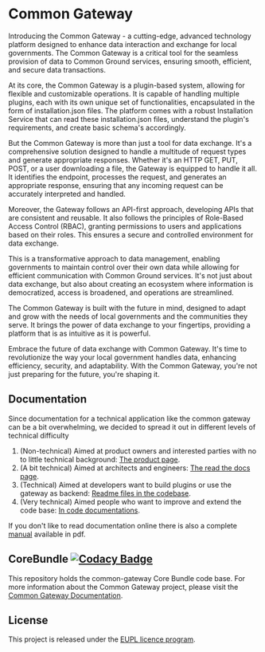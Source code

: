 # Common Gateway

Introducing the Common Gateway - a cutting-edge, advanced technology platform designed to enhance data interaction and exchange for local governments. The Common Gateway is a critical tool for the seamless provision of data to Common Ground services, ensuring smooth, efficient, and secure data transactions.

At its core, the Common Gateway is a plugin-based system, allowing for flexible and customizable operations. It is capable of handling multiple plugins, each with its own unique set of functionalities, encapsulated in the form of installation.json files. The platform comes with a robust Installation Service that can read these installation.json files, understand the plugin's requirements, and create basic schema's accordingly.

But the Common Gateway is more than just a tool for data exchange. It's a comprehensive solution designed to handle a multitude of request types and generate appropriate responses. Whether it's an HTTP GET, PUT, POST, or a user downloading a file, the Gateway is equipped to handle it all. It identifies the endpoint, processes the request, and generates an appropriate response, ensuring that any incoming request can be accurately interpreted and handled.

Moreover, the Gateway follows an API-first approach, developing APIs that are consistent and reusable. It also follows the principles of Role-Based Access Control (RBAC), granting permissions to users and applications based on their roles. This ensures a secure and controlled environment for data exchange.

This is a transformative approach to data management, enabling governments to maintain control over their own data while allowing for efficient communication with Common Ground services. It's not just about data exchange, but also about creating an ecosystem where information is democratized, access is broadened, and operations are streamlined.

The Common Gateway is built with the future in mind, designed to adapt and grow with the needs of local governments and the communities they serve. It brings the power of data exchange to your fingertips, providing a platform that is as intuitive as it is powerful.

Embrace the future of data exchange with Common Gateway. It's time to revolutionize the way your local government handles data, enhancing efficiency, security, and adaptability. With the Common Gateway, you're not just preparing for the future, you're shaping it.

## Documentation

Since documentation for a technical application like the common gateway can be a bit overwhelming, we decided to spread it out in different levels of technical difficulty

1.  (Non-technical) Aimed at product owners and interested parties with no to little technical background: [The product page]().
2.  (A bit technical) Aimed at architects and engineers: [The read the docs page](https://commongateway.readthedocs.io/en/latest/).
3.  (Technical) Aimed at developers want to build plugins or use the gateway as backend: [Readme files in the codebase](/docs).
4.  (Very technical) Aimed people who want to improve and extend the code base: [In code documentations](/src).

If you don't like to read documentation online there is also a complete [manual](https://raw.githubusercontent.com/CommonGateway/CoreBundle/feature/documentation/docs/manual.pdf) available in pdf.

## CoreBundle [![Codacy Badge](https://app.codacy.com/project/badge/Grade/b6de6f6071044e1783a145afa27f1829)](https://www.codacy.com/gh/CommonGateway/CoreBundle/dashboard?utm_source=github.com\&utm_medium=referral\&utm_content=CommonGateway/CoreBundle\&utm_campaign=Badge_Grade)

This repository holds the common-gateway Core Bundle code base. For more information about the Common Gateway project, please visit the [Common Gateway Documentation](https://github.com/ConductionNL/commonground-gateway).

## License

This project is released under the [EUPL licence program](https://joinup.ec.europa.eu/collection/eupl/introduction-eupl-licence).
